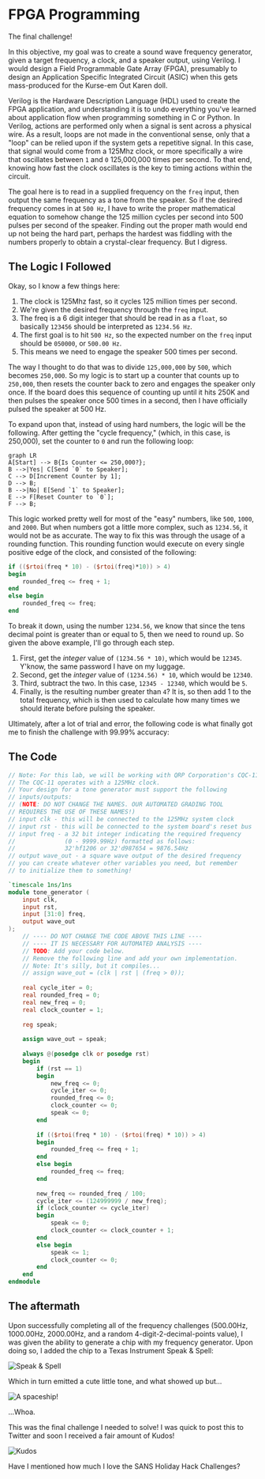 # FPGA Programming

The final challenge!

In this objective, my goal was to create a sound wave frequency generator, given a target frequency, a clock, and a speaker output, using Verilog. I would design a Field Programmable Gate Array (FPGA), presumably to design an Application Specific Integrated Circuit (ASIC) when this gets mass-produced for the Kurse-em Out Karen doll.

Verilog is the Hardware Description Language (HDL) used to create the FPGA application, and understanding it is to undo everything you've learned about application flow when programming something in C or Python. In Verilog, actions are performed only when a signal is sent across a physical wire. As a result, loops are not made in the conventional sense, only that a "loop" can be relied upon if the system gets a repetitive signal. In this case, that signal would come from a 125Mhz clock, or more specifically a wire that oscillates between `1` and `0` 125,000,000 times per second. To that end, knowing how fast the clock oscillates is the key to timing actions within the circuit.

The goal here is to read in a supplied frequency on the `freq` input, then output the same frequency as a tone from the speaker. So if the desired frequency comes in at `500 Hz`, I have to write the proper mathematical equation to somehow change the 125 million cycles per second into 500 pulses per second of the speaker. Finding out the proper math would end up not being the hard part, perhaps the hardest was fiddling with the numbers properly to obtain a crystal-clear frequency. But I digress.

## The Logic I Followed

Okay, so I know a few things here:

1. The clock is 125Mhz fast, so it cycles 125 million times per second.
2. We're given the desired frequency through the `freq` input.
3. The freq is a 6 digit integer that should be read in as a `float`, so basically `123456` should be interpreted as `1234.56 Hz`.
4. The first goal is to hit `500 Hz`, so the expected number on the `freq` input should be `050000`, or `500.00 Hz`.
5. This means we need to engage the speaker 500 times per second.

The way I thought to do that was to divide `125,000,000` by `500`, which becomes `250,000`. So my logic is to start up a counter that counts up to `250,000`, then resets the counter back to zero and engages the speaker only once. If the board does this sequence of counting up until it hits 250K and then pulses the speaker once 500 times in a second, then I have officially pulsed the speaker at 500 Hz.

To expand upon that, instead of using hard numbers, the logic will be the following. After getting the "cycle frequency," (which, in this case, is 250,000), set the counter to `0` and run the following loop:

```mermaid
graph LR
A[Start] --> B{Is Counter <= 250,000?};
B -->|Yes| C[Send `0` to Speaker];
C --> D[Increment Counter by 1];
D --> B;
B -->|No| E[Send `1` to Speaker];
E --> F[Reset Counter to `0`];
F --> B;
```

This logic worked pretty well for most of the "easy" numbers, like `500`, `1000`, and `2000`. But when numbers got a little more complex, such as `1234.56`, it would not be as accurate. The way to fix this was through the usage of a rounding function. This rounding function would execute on every single positive edge of the clock, and consisted of the following:

```verilog
if (($rtoi(freq * 10) - ($rtoi(freq)*10)) > 4)
begin
    rounded_freq <= freq + 1;
end
else begin
    rounded_freq <= freq;
end
```

To break it down, using the number `1234.56`, we know that since the tens decimal point is greater than or equal to 5, then we need to round up. So given the above example, I'll go through each step.

1. First, get the _integer_ value of `(1234.56 * 10)`, which would be `12345`. Y'know, the same password I have on my luggage.
2. Second, get the _integer_ value of `(1234.56) * 10`, which would be `12340`.
3. Third, subtract the two. In this case, `12345 - 12340`, which would be `5`.
4. Finally, is the resulting number greater than `4`? It is, so then add 1 to the total frequency, which is then used to calculate how many times we should iterate before pulsing the speaker.

Ultimately, after a lot of trial and error, the following code is what finally got me to finish the challenge with 99.99% accuracy:

## The Code

```verilog
// Note: For this lab, we will be working with QRP Corporation's CQC-11 FPGA.
// The CQC-11 operates with a 125MHz clock.
// Your design for a tone generator must support the following 
// inputs/outputs:
// (NOTE: DO NOT CHANGE THE NAMES. OUR AUTOMATED GRADING TOOL
// REQUIRES THE USE OF THESE NAMES!)
// input clk - this will be connected to the 125MHz system clock
// input rst - this will be connected to the system board's reset bus
// input freq - a 32 bit integer indicating the required frequency
//              (0 - 9999.99Hz) formatted as follows:
//              32'hf1206 or 32'd987654 = 9876.54Hz
// output wave_out - a square wave output of the desired frequency
// you can create whatever other variables you need, but remember
// to initialize them to something!

`timescale 1ns/1ns
module tone_generator (
    input clk,
    input rst,
    input [31:0] freq,
    output wave_out
);
    // ---- DO NOT CHANGE THE CODE ABOVE THIS LINE ---- 
    // ---- IT IS NECESSARY FOR AUTOMATED ANALYSIS ----
    // TODO: Add your code below. 
    // Remove the following line and add your own implementation. 
    // Note: It's silly, but it compiles...
    // assign wave_out = (clk | rst | (freq > 0));
    
    real cycle_iter = 0;
    real rounded_freq = 0;
    real new_freq = 0;
    real clock_counter = 1;
    
    reg speak;
    
    assign wave_out = speak;
    
    always @(posedge clk or posedge rst)
    begin
        if (rst == 1)
        begin
            new_freq <= 0;
            cycle_iter <= 0;
            rounded_freq <= 0;
            clock_counter <= 0;
            speak <= 0;
        end
        
        if (($rtoi(freq * 10) - ($rtoi(freq) * 10)) > 4)
        begin
            rounded_freq <= freq + 1;
        end
        else begin
            rounded_freq <= freq;
        end
        
        new_freq <= rounded_freq / 100;
        cycle_iter <= (124999999 / new_freq);
        if (clock_counter <= cycle_iter)
        begin
            speak <= 0;
            clock_counter <= clock_counter + 1;
        end
        else begin
            speak <= 1;
            clock_counter <= 0;
        end
    end
endmodule
```

## The aftermath

Upon successfully completing all of the frequency challenges (500.00Hz, 1000.00Hz, 2000.00Hz, and a random 4-digit-2-decimal-points value), I was given the ability to generate a chip with my frequency generator. Upon doing so, I added the chip to a Texas Instrument Speak & Spell:

![Speak & Spell](img/obj13/img1.png)

Which in turn emitted a cute little tone, and what showed up but...

![A spaceship!](img/obj13/img2.png)

...Whoa.

This was the final challenge I needed to solve! I was quick to post this to Twitter and soon I received a fair amount of Kudos!

![Kudos](img/obj13/img3.png)

Have I mentioned how much I love the SANS Holiday Hack Challenges?